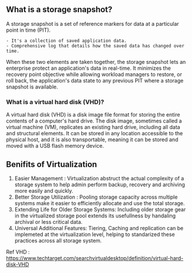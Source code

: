 ## What is a storage snapshot?
A storage snapshot is a set of reference markers for data at a particular point in time (PIT).
    
    - It's a collection of saved application data.
    - Comprehensive log that details how the saved data has changed over time.
When these two elements are taken together, the storage snapshot lets an enterprise protect an application's data in real-time. It minimizes the recovery point objective while allowing workload managers to restore, or roll back, the application's data state to any previous PIT where a storage snapshot is available.
    

### What is a virtual hard disk (VHD)?
A virtual hard disk (VHD) is a disk image file format for storing the entire contents of a computer's hard drive. The disk image, sometimes called a virtual machine (VM), replicates an existing hard drive, including all data and structural elements. It can be stored in any location accessible to the physical host, and it is also transportable, meaning it can be stored and moved with a USB flash memory device.

## Benifits of Virtualization 

1. Easier Management : Virtualization abstruct the actual complexity of a storage system to help admin perform backup, recovery and archiving more easily and quickly. 
2. Better Storage Utilization : Pooling storage capacity across multiple systems make it easier to efficiently allocate and use the total storage.
3. Extending Life for Older Storage Systems: Including older storage gear in the virtualized storage pool extends its usefullness by handaling archival or less critical data.
4. Universal Additional Features: Tiering, Caching and replication can be implemeted at the virtualization level, helping to standarized these practices across all storage system.

Ref VHD : https://www.techtarget.com/searchvirtualdesktop/definition/virtual-hard-disk-VHD 
